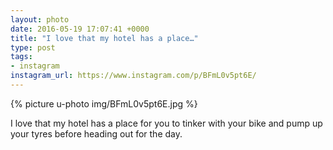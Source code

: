 ```yaml
---
layout: photo
date: 2016-05-19 17:07:41 +0000
title: "I love that my hotel has a place…"
type: post
tags:
- instagram
instagram_url: https://www.instagram.com/p/BFmL0v5pt6E/
---
```


{% picture u-photo img/BFmL0v5pt6E.jpg %}

I love that my hotel has a place for you to tinker with your bike and pump up your tyres before heading out for the day.
